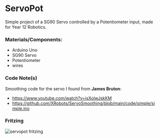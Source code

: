 # ServoPot
Simple project of a SG90 Servo controlled by a Potentiometer input, made for Year 12 Robotics.

### Materials/Components:
- Arduino Uno
- SG90 Servo
- Potentiometer
- wires

### Code Note(s)
Smoothing code for the servo I found from **James Bruton**:
- https://www.youtube.com/watch?v=jsXolwJskKM
- https://github.com/XRobots/ServoSmoothing/blob/main/code/simple/simple.ino


### Fritzing 
![servopot fritzing](https://user-images.githubusercontent.com/115848968/220778947-439252ad-5e48-4165-9199-2a6e903e156f.png)
